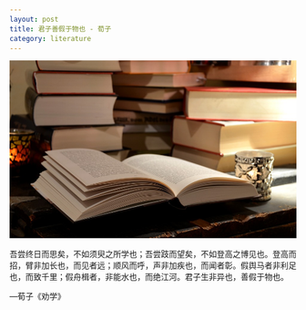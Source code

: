 ```yaml
---
layout: post
title: 君子善假于物也 - 荀子
category: literature
---
```


![](/assets/img/literature.jpg)

吾尝终日而思矣，不如须臾之所学也；吾尝跂而望矣，不如登高之博见也。登高而招，臂非加长也，而见者远；顺风而呼，声非加疾也，而闻者彰。假舆马者非利足也，而致千里；假舟楫者，非能水也，而绝江河。君子生非异也，善假于物也。

—荀子《劝学》
